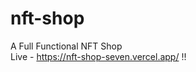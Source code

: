 # nft-shop
A Full Functional NFT Shop 
<br>
Live - <a href="https://nft-shop-seven.vercel.app/" target=_blank> https://nft-shop-seven.vercel.app/ </a> !!
